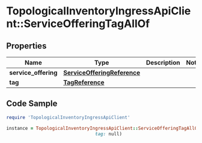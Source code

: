 # TopologicalInventoryIngressApiClient::ServiceOfferingTagAllOf

## Properties

Name | Type | Description | Notes
------------ | ------------- | ------------- | -------------
**service_offering** | [**ServiceOfferingReference**](ServiceOfferingReference.md) |  | 
**tag** | [**TagReference**](TagReference.md) |  | 

## Code Sample

```ruby
require 'TopologicalInventoryIngressApiClient'

instance = TopologicalInventoryIngressApiClient::ServiceOfferingTagAllOf.new(service_offering: null,
                                 tag: null)
```


